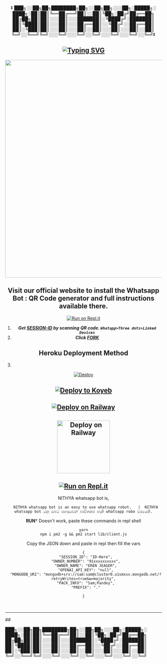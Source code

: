 <div align="center">
    ⏬<b>
███╗░░██╗██╗████████╗██╗░░██╗██╗░░░██╗░█████╗░
████╗░██║██║╚══██╔══╝██║░░██║╚██╗░██╔╝██╔══██╗
██╔██╗██║██║░░░██║░░░███████║░╚████╔╝░███████║
██║╚████║██║░░░██║░░░██╔══██║░░╚██╔╝░░██╔══██║
██║░╚███║██║░░░██║░░░██║░░██║░░░██║░░░██║░░██║
╚═╝░░╚══╝╚═╝░░░╚═╝░░░╚═╝░░╚═╝░░░╚═╝░░░╚═╝░░╚═╝</b>⏬</b>

  
<div align="center">
</p>


## [![Typing SVG](https://readme-typing-svg.herokuapp.com?font=Rockstar-ExtraBold&color=F00&lines=HELLO+IM+QUEEN+NITHYA+WHATSAPP+BOT)](https://git.io/typing-svg)

   <p align="center">
<a href="https://github.com/DileepaTech">
    <img src="https://telegra.ph/file/e737a6573663dcd99f96c.jpg" width="700px">
  </a>
  
## Visit our official website to install the Whatsapp Bot : QR Code generator and full instructions available  there. 
[![Run on Repl.it](https://repl.it/badge/github/quiec/whatsAlfa)](https://nithyamd.vercel.app/)
1. ***Get [SESSION-ID](https://nithyamd.vercel.app/) by scanning QR code. `Whatapp>Three dots>Linked Devices`***
2.  ***Click [FORK](https://github.com/DileepaTech/Queen-Nithya-MD/fork)***
## Heroku Deployment Method
3. 
 [![Deploy](https://www.herokucdn.com/deploy/button.svg)](https://heroku.com/deploy)


 
## [![Deploy to Koyeb](https://www.koyeb.com/static/images/deploy/button.svg)](https://app.koyeb.com/apps/deploy?type=git&repository=github.com/DileepaTech/Queen-Nithya-MD&branch=main&env[SESSION_ID]&env[OWNER_NUMBER]=94705674697&env[MONGODB_URI]&&env[OWNER_NAME]=Dileepa&env[KOYEB_API]&env[PREFIX]=.&env[BOTCAHX_API]&env[ALIVE_IMG]=https://telegra.ph/file/0ff686352c51b20af8231.jpg&env[ALIVE_MSJ]=IAmOnline&env[global_url]=instagram.com&env[FAKE_COUNTRY_CODE]=92&env[READ_MESSAGE]=false&env[DISABLE_PM]=false&env[WORKTYPE]=public&env[THEME]=NITHYA&env[AUTO_STICKER]=false&env[AUTO_VOICE]=false&env[PACK_INFO]=prabath;madeby&name=nithya&env[KOYEB_NAME]=nithya&env[ANTILINK_VALUES]=chat.whatsapp.com&env[PORT]=8000)
    
## [![Deploy on Railway](https://railway.app/button.svg)](https://railway.app/template/)
 
    
## <a href="https://app.uffizzi.com/projects"><img src="https://telegra.ph/file/e464e609e43eb3dfdc144.png" alt="Deploy on Railway" width="170px"></a>
</p>
 
## [![Run on Repl.it](https://repl.it/badge/github/quiec/whatsAlfa)](https://repl.it/github/DileepaTech/Queen-Nithya-MD)

NITHYA whatsapp bot is,

      NITHYA whatsapp bot is an easy to use whatsapp robot.   |  NITHYA whatsapp bot යනු ඔබට පහසුවෙන් බාවිතකර හැකි whatsapp robo වරයෙකි.


  
 


**RUN*** Doesn't work, paste these commands in repl shell

```
yarn
npm i pm2 -g && pm2 start lib/client.js
```
Copy the JSON down and paste in repl then fill the vars

```
{
  "SESSION_ID": "ID-Here",
  "OWNER_NUMBER": "91xxxxxxxxxx",
  "OWNER_NAME": "EREN JEAGER",
  "OPENAI_API_KEY": "null",
  "MONGODB_URI": "mongodb+srv://sam:sam@cluster0.u1smxsv.mongodb.net/?retryWrites=true&w=majority",
  "PACK_INFO": "Sam;Pandey",
  "PREFIX": "."
   
}
```
 
<br>
<div>

</div>
<hr>
</div>
</div>
    </center>
</body>
##

███╗░░██╗██╗████████╗██╗░░██╗██╗░░░██╗░█████╗░
████╗░██║██║╚══██╔══╝██║░░██║╚██╗░██╔╝██╔══██╗
██╔██╗██║██║░░░██║░░░███████║░╚████╔╝░███████║
██║╚████║██║░░░██║░░░██╔══██║░░╚██╔╝░░██╔══██║
██║░╚███║██║░░░██║░░░██║░░██║░░░██║░░░██║░░██║
╚═╝░░╚══╝╚═╝░░░╚═╝░░░╚═╝░░╚═╝░░░╚═╝░░░╚═╝░░╚═╝
